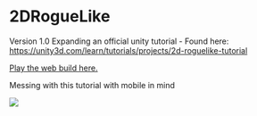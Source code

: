 # 2DRogueLike
Version 1.0
Expanding an official unity tutorial - Found here: https://unity3d.com/learn/tutorials/projects/2d-roguelike-tutorial

[Play the web build here.](http://clcreations.github.io/2droguelike/index.html)

Messing with this tutorial with mobile in mind

![](http://i.imgur.com/rY4i3sE.gif)
